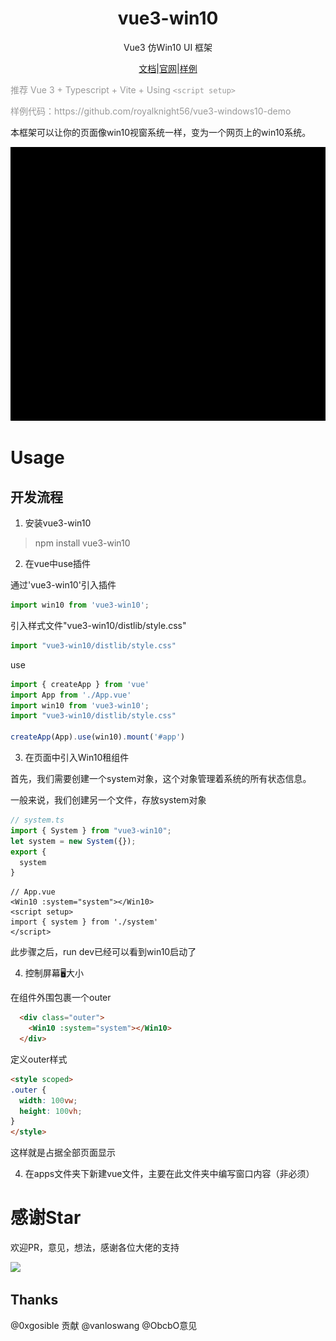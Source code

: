 <!--
 * @Author: Royal
 * @LastEditTime: 2022-04-26 15:08:12
 * @Description: 
 * @FilePath: /myindex/README.md
-->

<h1 align="center">vue3-win10</h1>

<div align="center">

Vue3 仿Win10 UI 框架

</div>

<div align="center">

<a href="http://v3w10.myim.online" target="_blank">文档</a>|<a href="http://v3w10.myim.online" target="_blank">官网</a>|<a href="http://myim.online" target="_blank">样例</a>

</div>

<span style="color:#999;text-align:center">推荐 Vue 3 + Typescript + Vite + Using `<script setup>`
</span>

<span style="color:#999;text-align:center">
样例代码：https://github.com/royalknight56/vue3-windows10-demo
</span>


本框架可以让你的页面像win10视窗系统一样，变为一个网页上的win10系统。

<!-- : [myim.online](http://myim.online) -->
![IMAGE](./rdmassert/open.gif)
<!-- ![IMAGE](./rdmassert/wintmp.gif) -->

# Usage

## 开发流程


1. 安装vue3-win10

> npm install vue3-win10

2. 在vue中use插件

通过'vue3-win10'引入插件
```js
import win10 from 'vue3-win10';
```
引入样式文件"vue3-win10/distlib/style.css"

```js
import "vue3-win10/distlib/style.css"
```

use

```js
import { createApp } from 'vue'
import App from './App.vue'
import win10 from 'vue3-win10';
import "vue3-win10/distlib/style.css"

createApp(App).use(win10).mount('#app')
```


3. 在页面中引入Win10租组件

首先，我们需要创建一个system对象，这个对象管理着系统的所有状态信息。

一般来说，我们创建另一个文件，存放system对象
```ts
// system.ts
import { System } from "vue3-win10";
let system = new System({});
export {
  system
}
```

```vue
// App.vue
<Win10 :system="system"></Win10>
<script setup>
import { system } from './system'
</script>
```

此步骤之后，run dev已经可以看到win10启动了

4. 控制屏幕🖥大小

在组件外围包裹一个outer

```html
  <div class="outer">
    <Win10 :system="system"></Win10>
  </div>
```
定义outer样式
  
```html
<style scoped>
.outer {
  width: 100vw;
  height: 100vh;
}
</style>
```
这样就是占据全部页面显示


4. 在apps文件夹下新建vue文件，主要在此文件夹中编写窗口内容（非必须）

# 感谢Star

欢迎PR，意见，想法，感谢各位大佬的支持

![](https://komarev.com/ghpvc/?username=royalknight56&color=blue)


## Thanks

@0xgosible 贡献
@vanloswang @ObcbO意见
